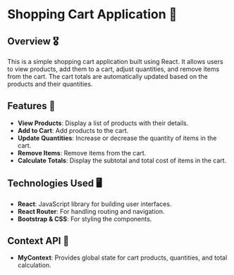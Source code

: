 # Shopping Cart Application :shopping_cart:
## Overview :medal_military:

This is a simple shopping cart application built using React. It allows users to view products, add them to a cart, adjust quantities, and remove items from the cart. The cart totals are automatically updated based on the products and their quantities.

## Features :rainbow:

- **View Products**: Display a list of products with their details.
- **Add to Cart**: Add products to the cart.
- **Update Quantities**: Increase or decrease the quantity of items in the cart.
- **Remove Items**: Remove items from the cart.
- **Calculate Totals**: Display the subtotal and total cost of items in the cart.

## Technologies Used :desktop_computer:

- **React**: JavaScript library for building user interfaces.
- **React Router**: For handling routing and navigation.
- **Bootstrap & CSS**: For styling the components.

## Context API :large_orange_diamond:
- **MyContext**: Provides global state for cart products, quantities, and total calculation.
